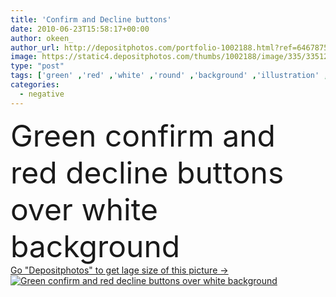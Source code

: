 ```yaml
---
title: 'Confirm and Decline buttons'
date: 2010-06-23T15:58:17+00:00
author: okeen_
author_url: http://depositphotos.com/portfolio-1002188.html?ref=64678756
image: https://static4.depositphotos.com/thumbs/1002188/image/335/3351294/api_thumb_450.jpg?forcejpeg=true
type: "post"
tags: ['green' ,'red' ,'white' ,'round' ,'background' ,'illustration' ,'design' ,'isolated' ,'sign' ,'close' ,'over' ,'symbol' ,'icon' ,'cross' ,'button' ,'press' ,'fit' ,'buttons' ,'negative' ,'choose' ,'icons' ,'choice' ,'positive' ,'approve' ,'ok' ,'agree' ,'okay' ,'answer' ,'yes' ,'no' ,'check' ,'decide' ,'select' ,'pictogram' ,'cancel' ,'voting' ,'vote' ,'decline' ,'and' ,'quit' ,'confirm' ,'confirmation' ,'dialog' ,'accept' ,'disagree' ,'disapprove' ,'reject' ,'affirmative' ,'assent' ,'accordance' ]
categories: 
  - negative
---
```

<div aling="center">
            <font size="60"> Green confirm and red decline buttons over white background</font>   
</div>
<div>
    <a href='https://depositphotos.com/3351294/stock-photo-confirm-and-decline-buttons.html?ref=64678756' target=_blank > Go "Depositphotos" to get lage size of this picture ->
        <img href='https://depositphotos.com/3351294/stock-photo-confirm-and-decline-buttons.html?ref=64678756' src='https://static4.depositphotos.com/1002188/335/i/950/depositphotos_3351294-stock-photo-confirm-and-decline-buttons.jpg?forcejpeg=true' alt='Green confirm and red decline buttons over white background' >
    </a>
</div>
